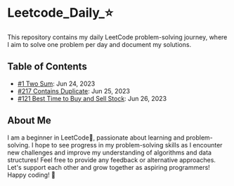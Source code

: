 # Leetcode_Daily_⭐
This repository contains my daily LeetCode problem-solving journey, where I aim to solve one problem per day and document my solutions.

## Table of Contents
- [#1 Two Sum](Problems/1.Two_sum.md): Jun 24, 2023
- [#217 Contains Duplicate](Problems/217.Contains_duplicate.md): Jun 25, 2023
- [#121 Best Time to Buy and Sell Stock](Problems/121.Best_time_2_buy_sell_stock.md): Jun 26, 2023 

## About Me
I am a beginner in LeetCode🔰, passionate about learning and problem-solving. I hope to see progress in my problem-solving skills as I encounter new challenges and improve my understanding of algorithms and data structures! 
Feel free to provide any feedback or alternative approaches. Let's support each other and grow together as aspiring programmers!
Happy coding! 🚀

